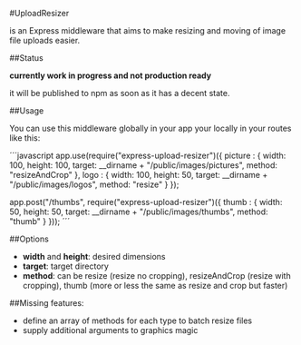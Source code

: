 #UploadResizer

is an Express middleware that aims to make resizing and moving of image file uploads
easier.

##Status

__currently work in progress and not production ready__

it will be published to npm as soon as it has a decent state.

##Usage

You can use this middleware globally in your app your locally in your routes like this:

´´´javascript
app.use(require("express-upload-resizer")({
    picture : {
        width: 100,
        height: 100,
        target: __dirname + "/public/images/pictures",
        method: "resizeAndCrop"
    },
    logo : {
        width: 100,
        height: 50,
        target: __dirname + "/public/images/logos",
        method: "resize"
    }
});

app.post("/thumbs", require("express-upload-resizer")({
    thumb : {
        width: 50,
        height: 50,
        target: __dirname + "/public/images/thumbs",
        method: "thumb"
    }
}));
´´´

##Options

- __width__ and __height__: desired dimensions
- __target__: target directory
- __method__: can be resize (resize no cropping), resizeAndCrop (resize with cropping), thumb (more or less the same as resize and crop but faster)

##Missing features:

- define an array of methods for each type to batch resize files
- supply additional arguments to graphics magic
